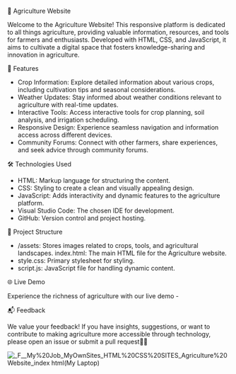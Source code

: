🌾 Agriculture Website

Welcome to the Agriculture Website! This responsive platform is dedicated to all things agriculture, providing valuable information, resources, and tools for farmers and enthusiasts. Developed with HTML, CSS, and JavaScript, it aims to cultivate a digital space that fosters knowledge-sharing and innovation in agriculture.

🚀 Features

- Crop Information: Explore detailed information about various crops, including cultivation tips and seasonal considerations.
- Weather Updates: Stay informed about weather conditions relevant to agriculture with real-time updates.
- Interactive Tools: Access interactive tools for crop planning, soil analysis, and irrigation scheduling.
- Responsive Design: Experience seamless navigation and information access across different devices.
- Community Forums: Connect with other farmers, share experiences, and seek advice through community forums.

🛠️ Technologies Used

- HTML: Markup language for structuring the content.
- CSS: Styling to create a clean and visually appealing design.
- JavaScript: Adds interactivity and dynamic features to the agriculture platform.
- Visual Studio Code: The chosen IDE for development.
- GitHub: Version control and project hosting.

📂 Project Structure

- /assets: Stores images related to crops, tools, and agricultural landscapes.
  index.html: The main HTML file for the Agriculture website.
- style.css: Primary stylesheet for styling.
- script.js: JavaScript file for handling dynamic content.

🌐 Live Demo

Experience the richness of agriculture with our live demo -

📬 Feedback

We value your feedback! If you have insights, suggestions, or want to contribute to making agriculture more accessible through technology, please open an issue or submit a pull request🚜🌱

![_F__My%20Job_MyOwnSites_HTML%20CSS%20SITES_Agriculture%20Website_index html(My Laptop)](https://github.com/chula805/Agriculture-Website/assets/121760253/ffd68df7-ebf9-473f-b764-e67eab22a654)

